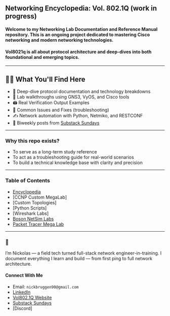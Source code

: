 ## Networking Encyclopedia: Vol. 802.1Q (work in progress)   

#### Welcome to my Networking Lab Documentation and Reference Manual repository. This is an ongoing project dedicated to mastering Cisco networking and modern networking technologies.
#### Vol8021q is all about protocol architecture and deep-dives into both foundational and emerging topics.
---
## 🕵️‍♂️ What You'll Find Here

- 📘 Deep-dive protocol documentation and technology breakdowns
- 🧪 Lab walkthroughs using GNS3, VyOS, and Cisco tools
- 🖨️ Real Verification Output Examples
- 🔐 Common Issues and Fixes (troubleshooting)
- ✍️ Network automation with Python, Netmiko, and RESTCONF
- 📰 Biweekly posts from [Substack Sundays](https://vol8021q.substack.com)
---
### Why this repo exists?
* To serve as a long-term study reference
* To act as a troubleshooting guide for real-world scenarios
* To build a technical knowledge base with clarity and precision
---
### Table of Contents
* [Encyclopedia](https://github.com/nickbruggen90/Network-Notes)
* [CCNP Custom MegaLab]
* [Custom Topologies]
* [Python Scripts]
* [Wireshark Labs]
* [Boson NetSim Labs](https://github.com/nickbruggen90/Boson-Network-Labs)
* [Packet Tracer Mega Lab](https://github.com/nickbruggen90/Packet-Tracer-Mega-Lab)
---
### 👋
I’m Nickolas — a field tech turned full-stack network engineer-in-training. I document everything I learn and build — from first ping to full network architecture.
#### Connect With Me
* Email: `nickbruggen90@gmail.com`
* [LinkedIn](https://www.linkedin.com/in/nickbruggen90/)
* [Vol802.1Q Website](https://www.vol8021q.com)
* [Substack Sundays](https://vol8021q.substack.com)
* [Discord]
